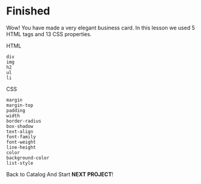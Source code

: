 # Finished
Wow! You have made a very elegant business card. In this lesson we used 5 HTML tags and 13 CSS properties. 

HTML
```
div
img
h2
ul
li
```

CSS
```
margin
margin-top
padding
width
border-radius
box-shadow
text-align
font-family
font-weight
line-height
color
background-color
list-style
```



Back to Catalog And Start **NEXT PROJECT**!